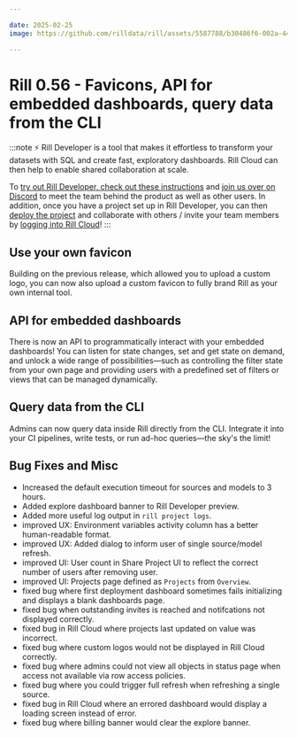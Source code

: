 ```yaml
---

date: 2025-02-25
image: https://github.com/rilldata/rill/assets/5587788/b30486f6-002a-445d-8a1b-955b6ec0066d

---
```


# Rill 0.56 - Favicons, API for embedded dashboards, query data from the CLI

:::note
⚡ Rill Developer is a tool that makes it effortless to transform your datasets with SQL and create fast, exploratory dashboards. Rill Cloud can then help to enable shared collaboration at scale.

To [try out Rill Developer, check out these instructions](/home/install) and [join us over on Discord](https://bit.ly/3bbcSl9) to meet the team behind the product as well as other users. In addition, once you have a project set up in Rill Developer, you can then [deploy the project](/deploy/deploy-dashboard) and collaborate with others / invite your team members by [logging into Rill Cloud](https://ui.rilldata.com)!
:::

## Use your own favicon
Building on the previous release, which allowed you to upload a custom logo, you can now also upload a custom favicon to fully brand Rill as your own internal tool.

## API for embedded dashboards
There is now an API to programmatically interact with your embedded dashboards! You can listen for state changes, set and get state on demand, and unlock a wide range of possibilities—such as controlling the filter state from your own page and providing users with a predefined set of filters or views that can be managed dynamically.

## Query data from the CLI
Admins can now query data inside Rill directly from the CLI. Integrate it into your CI pipelines, write tests, or run ad-hoc queries—the sky's the limit!

## Bug Fixes and Misc
- Increased the default execution timeout for sources and models to 3 hours.
- Added explore dashboard banner to Rill Developer preview.
- Added more useful log output in `rill project logs`.
- improved UX: Environment variables activity column has a better human-readable format. 
- improved UX: Added dialog to inform user of single source/model refresh.
- improved UI: User count in Share Project UI to reflect the correct number of users after removing user.
- improved UI: Projects page defined as `Projects` from `Overview`.
- fixed bug where first deployment dashboard sometimes fails initializing and displays a blank dashboards page.
- fixed bug when outstanding invites is reached and notifcations not displayed correctly. 
- fixed bug in Rill Cloud where projects last updated on value was incorrect. 
- fixed bug where custom logos would not be displayed in Rill Cloud correctly.
- fixed bug where admins could not view all objects in status page when access not available via row access policies.
- fixed bug where you could trigger full refresh when refreshing a single source.
- fixed bug in Rill Cloud where an errored dashboard would display a loading screen instead of error.
- fixed bug where billing banner would clear the explore banner.